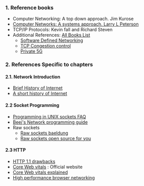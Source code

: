 ### 1. Reference books
- Computer Networking: A top down approach. Jim Kurose
- [Computer Networks: A systems approach. Larry L Peterson](https://book.systemsapproach.org/)
- TCP/IP Protocols: Kevin fall and Richard Steven
- Additional References: [All Books List](https://systemsapproach.org/books-html/)
	- [Software Defined Networking](https://sdn.systemsapproach.org/)
	- [TCP Congestion control](https://tcpcc.systemsapproach.org/)
	- [Private 5G](https://5g.systemsapproach.org/)

### 2. References Specific to chapters
#### 2.1. Network Introduction
- [Brief History of Internet](https://www.internetsociety.org/internet/history-internet/brief-history-internet/)
- [A short history of Internet](https://www.scienceandmediamuseum.org.uk/objects-and-stories/short-history-internet?authuser=1)
#### 2.2 Socket Programming
- [Programming in UNIX sockets FAQ](http://www.softlab.ntua.gr/facilities/documentation/unix/unix-socket-faq/unix-socket-faq.html#toc2) 
- [Beej's Network programming guide](https://beej.us/guide/)
- Raw sockets
	- [Raw sockets baeldung](https://www.baeldung.com/cs/raw-sockets)
	- [Raw sockets open source for you](https://www.opensourceforu.com/2015/03/a-guide-to-using-raw-sockets/) 
#### 2.3 HTTP
- [HTTP 1.1 drawbacks](https://www.tunetheweb.com/blog/why-do-we-need-http2/)
- [Core Web vitals](https://web.dev/articles/vitals) : Official website
- [Core Web vitals explained](https://almanac.httparchive.org/en/2022/performance) 
- [High performance browser networking](https://hpbn.co/)